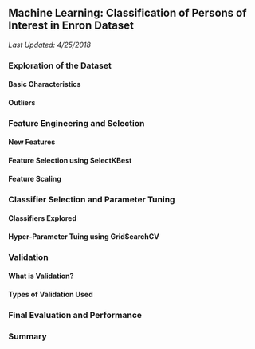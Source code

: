 ## Machine Learning: Classification of Persons of Interest in Enron Dataset
_Last Updated: 4/25/2018_

### Exploration of the Dataset
#### Basic Characteristics
#### Outliers

### Feature Engineering and Selection
#### New Features
#### Feature Selection using SelectKBest
#### Feature Scaling

### Classifier Selection and Parameter Tuning
#### Classifiers Explored
#### Hyper-Parameter Tuing using GridSearchCV

### Validation
#### What is Validation?
#### Types of Validation Used

### Final Evaluation and Performance

### Summary
